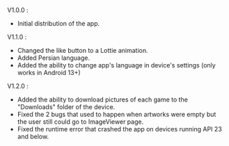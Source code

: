 V1.0.0 :

* Initial distribution of the app.

V1.1.0 :

* Changed the like button to a Lottie animation.
* Added Persian language.
* Added the ability to change app's language in device's settings (only works in Android 13+)

V1.2.0 :

* Added the ability to download pictures of each game to the "Downloads" folder of the device.
* Fixed the 2 bugs that used to happen when artworks were empty but the user still could go to
  ImageViewer page.
* Fixed the runtime error that crashed the app on devices running API 23 and below.